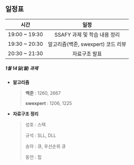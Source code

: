 ## 일정표

|     시간      |                일정                |
| :-----------: | :--------------------------------: |
| 19:00 ~ 19:30 |    SSAFY 과제 및 학습 내용 정리    |
| 19:30 ~ 20:30 | 알고리즘(백준, swexpert) 코드 리뷰 |
| 20:30 ~ 21:30 |           자료구조 발표            |



##### 1월 14일(월) 과제

- **알고리즘**

  > **백준** : 1260, 2667
  >
  > **swexpert** : 1206, 1225

- **자료구조 정리**

  > 성호 : 스택
  >
  > 규석 : SLL, DLL
  >
  > 승아 : 큐, 우선순위 큐
  >
  > 동언 : 힙